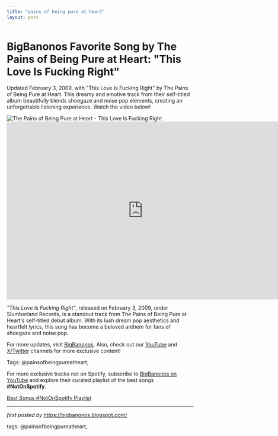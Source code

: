 ```yaml
---
title: "pains of being pure at heart"
layout: post
---
```

<!-- Title of the Post -->
<h1 >BigBanonos Favorite Song by The Pains of Being Pure at Heart: "This Love Is Fucking Right"</h1> <!-- Introductory Text -->
<p >Updated February 3, 2009, with "This Love Is Fucking Right" by The Pains of Being Pure at Heart. This dreamy and emotive track from their self-titled album beautifully blends shoegaze and noise pop elements, creating an unforgettable listening experience. Watch the video below!</p> <!-- Featured Image -->
<div > <img src="https://i.scdn.co/image/ab67616d0000b2735b3d33f22faf0a8d56275116" alt="The Pains of Being Pure at Heart - This Love Is Fucking Right" />
</div> <!-- YouTube Video Embed -->
<div > <iframe width="733" height="480" src="https://www.youtube.com/embed/DXEoaXiH9Wk" title="This Love Is Fucking Right!" frameborder="0" allow="accelerometer; autoplay; clipboard-write; encrypted-media; gyroscope; picture-in-picture; web-share" referrerpolicy="strict-origin-when-cross-origin" allowfullscreen></iframe>
</div> <!-- Song Information -->
<div > <p><em>"This Love Is Fucking Right"</em>, released on February 3, 2009, under Slumberland Records, is a standout track from The Pains of Being Pure at Heart's self-titled debut album. With its lush dream pop aesthetics and heartfelt lyrics, this song has become a beloved anthem for fans of shoegaze and noise pop.</p>
</div> <!-- Footer Links -->
<div > <p>For more updates, visit <a href="https://bigbanonos.blogspot.com/" target="_blank">BigBanonos</a>. Also, check out our <a href="https://www.youtube.com/@BigBanonos" target="_blank">YouTube</a> and <a href="https://x.com/bigbanonos" target="_blank">X/Twitter</a> channels for more exclusive content!</p>
</div> <!-- Tags -->
<p >Tags: @painsofbeingpureatheart,</p>


<!--Subscribe and Playlist Links-->
<div>
    <p>For more exclusive tracks not on Spotify, subscribe to <a href="https://www.youtube.com/@BigBanonos" target="_blank">BigBanonos on YouTube</a> and explore their curated playlist of the best songs <strong>#NotOnSpotify</strong>.</p>
    <p><a href="https://www.youtube.com/playlist?list=PLtuNtuTatqI0kFahUCbtbfenC_ET5O_tr" target="_blank">Best Songs #NotOnSpotify Playlist<br /></a></p></div>

<hr />

<p><em>first posted by</em> <a href="https://bigbanonos.blogspot.com/" rel="noopener" target="_new">https://bigbanonos.blogspot.com/</a></p>

<p>tags: @painsofbeingpureatheart,</p>
